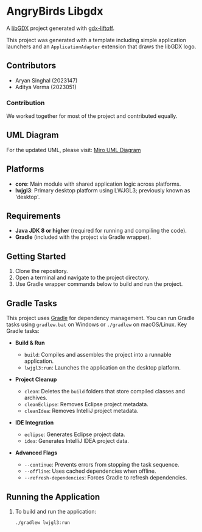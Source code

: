 # AngryBirds Libgdx

A [libGDX](https://libgdx.com/) project generated with [gdx-liftoff](https://github.com/libgdx/gdx-liftoff).

This project was generated with a template including simple application launchers and an `ApplicationAdapter` extension that draws the libGDX logo.

## Contributors
- Aryan Singhal (2023147)
- Aditya Verma (2023051)

### Contribution
We worked together for most of the project and contributed equally.

## UML Diagram
For the updated UML, please visit: [Miro UML Diagram](https://miro.com/welcomeonboard/bDMyeHV3Z0dUQ2tZR0J5aUdJZzg1YjFsOHBZSFczODFUNjkxenN5cUJ1MVE3SjZNNGVnQlpBOVAwbTExbGRyeXwzNDU4NzY0NTYyOTQ0Nzc0MTQ4fDI=?share_link_id=910498626900)

## Platforms

- **core**: Main module with shared application logic across platforms.
- **lwjgl3**: Primary desktop platform using LWJGL3; previously known as 'desktop'.

## Requirements

- **Java JDK 8 or higher** (required for running and compiling the code).
- **Gradle** (included with the project via Gradle wrapper).

## Getting Started

1. Clone the repository.
2. Open a terminal and navigate to the project directory.
3. Use Gradle wrapper commands below to build and run the project.

## Gradle Tasks

This project uses [Gradle](https://gradle.org/) for dependency management. You can run Gradle tasks using `gradlew.bat` on Windows or `./gradlew` on macOS/Linux. Key Gradle tasks:

- **Build & Run**
  - `build`: Compiles and assembles the project into a runnable application.
  - `lwjgl3:run`: Launches the application on the desktop platform.

- **Project Cleanup**
  - `clean`: Deletes the `build` folders that store compiled classes and archives.
  - `cleanEclipse`: Removes Eclipse project metadata.
  - `cleanIdea`: Removes IntelliJ project metadata.

- **IDE Integration**
  - `eclipse`: Generates Eclipse project data.
  - `idea`: Generates IntelliJ IDEA project data.

- **Advanced Flags**
  - `--continue`: Prevents errors from stopping the task sequence.
  - `--offline`: Uses cached dependencies when offline.
  - `--refresh-dependencies`: Forces Gradle to refresh dependencies.

## Running the Application

1. To build and run the application:
   ```sh
   ./gradlew lwjgl3:run
